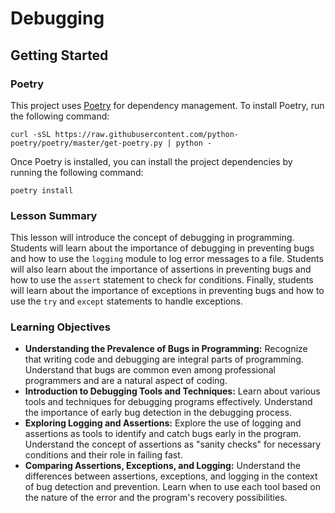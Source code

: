 # Debugging

## Getting Started

### Poetry

This project uses [Poetry](https://python-poetry.org/) for dependency management. To install Poetry, run the following
command:

```shell
curl -sSL https://raw.githubusercontent.com/python-poetry/poetry/master/get-poetry.py | python -
```

Once Poetry is installed, you can install the project dependencies by running the following command:

```shell
poetry install
```

### Lesson Summary

This lesson will introduce the concept of debugging in programming. Students will learn about the importance of
debugging in preventing bugs and how to use the `logging` module to log error messages to a file. Students will also
learn about the importance of assertions in preventing bugs and how to use the `assert` statement to check for
conditions. Finally, students will learn about the importance of exceptions in preventing bugs and how to use the
`try` and `except` statements to handle exceptions.

### Learning Objectives
- **Understanding the Prevalence of Bugs in Programming:** Recognize that writing code and debugging are integral parts
  of programming. Understand that bugs are common even among professional programmers and are a natural aspect of
  coding.
- **Introduction to Debugging Tools and Techniques:** Learn about various tools and techniques for debugging programs
  effectively. Understand the importance of early bug detection in the debugging process.
- **Exploring Logging and Assertions:** Explore the use of logging and assertions as tools to identify and catch bugs
  early in the program. Understand the concept of assertions as "sanity checks" for necessary conditions and their role
  in failing fast.
- **Comparing Assertions, Exceptions, and Logging:** Understand the differences between assertions, exceptions, and
  logging in the context of bug detection and prevention. Learn when to use each tool based on the nature of the error
  and the program's recovery possibilities.
